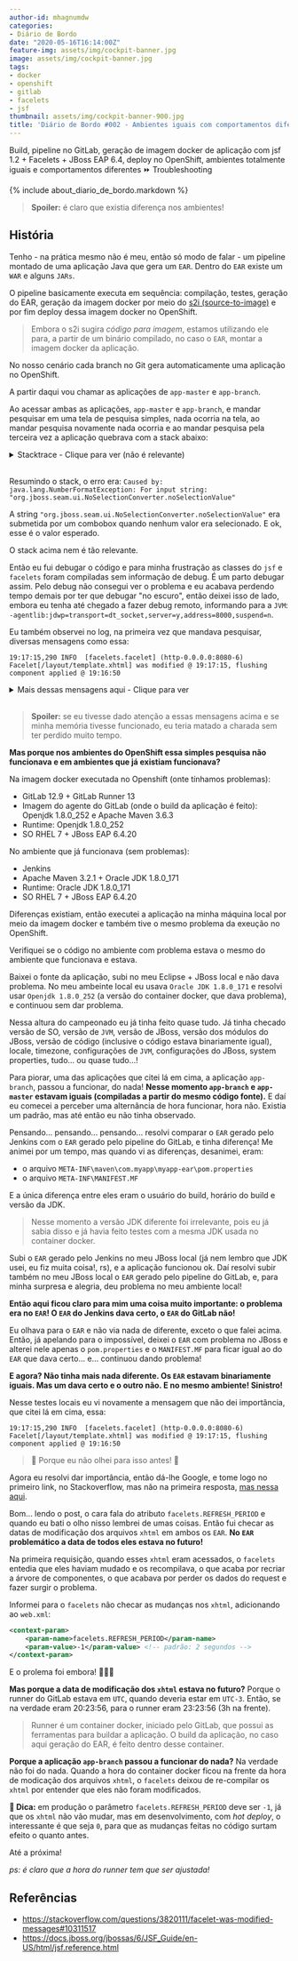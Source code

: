 ```yaml
---
author-id: mhagnumdw
categories:
- Diário de Bordo
date: "2020-05-16T16:14:00Z"
feature-img: assets/img/cockpit-banner.jpg
image: assets/img/cockpit-banner.jpg
tags:
- docker
- openshift
- gitlab
- facelets
- jsf
thumbnail: assets/img/cockpit-banner-900.jpg
title: 'Diário de Bordo #002 - Ambientes iguais com comportamentos diferentes'
---
```


Build, pipeline no GitLab, geração de imagem docker de aplicação com jsf 1.2 + Facelets + JBoss EAP 6.4, deploy no OpenShift, ambientes totalmente iguais e comportamentos diferentes ⏩ Troubleshooting

<!--more-->

{% include about_diario_de_bordo.markdown %}

> **Spoiler:** é claro que existia diferença nos ambientes!

## História

Tenho - na prática mesmo não é meu, então só modo de falar - um pipeline montado de uma aplicação Java que gera um `EAR`. Dentro do `EAR` existe um `WAR` e alguns `JARs`.

O pipeline basicamente executa em sequência: compilação, testes, geração do EAR, geração da imagem docker por meio do [s2i (source-to-image)](https://github.com/openshift/source-to-image) e por fim deploy dessa imagem docker no OpenShift.

> Embora o s2i sugira *código para imagem*, estamos utilizando ele para, a partir de um binário compilado, no caso o `EAR`, montar a imagem docker da aplicação.

No nosso cenário cada branch no Git gera automaticamente uma aplicação no OpenShift.

A partir daqui vou chamar as aplicações de `app-master` e `app-branch`.

Ao acessar ambas as aplicações, `app-master` e `app-branch`, e mandar pesquisar em uma tela de pesquisa simples, nada ocorria na tela, ao mandar pesquisa novamente nada ocorria e ao mandar pesquisa pela terceira vez a aplicação quebrava com a stack abaixo:

<details>
  <summary>Stacktrace - Clique para ver (não é relevante)</summary>

```stacktrace
16:46:35,717 SEVERE [javax.enterprise.resource.webcontainer.jsf.lifecycle] (http-10.129.2.161:8080-6) JSF1054: (Phase ID: PROCESS_VALIDATIONS 3, View ID: /pages/cidade/pesquisa.xhtml) Exception thrown during phase execution: javax.faces.event.PhaseEvent[source=com.sun.faces.lifecycle.LifecycleImpl@47d599aa]
16:46:35,719 ERROR [org.jboss.seam.exception.Exceptions] (http-10.129.2.161:8080-6) handled and logged exception: javax.servlet.ServletException: For input string: "org.jboss.seam.ui.NoSelectionConverter.noSelectionValue"
        at javax.faces.webapp.FacesServlet.service(Unknown Source) [jsf-api-1.2.15.b01-SP2-redhat-1.jar:1.2.15.b01-SP2-redhat-1]
        at org.apache.catalina.core.ApplicationFilterChain.internalDoFilter(ApplicationFilterChain.java:295) [jbossweb-7.5.28.Final-redhat-1.jar:7.5.28.Final-redhat-1]
        at org.apache.catalina.core.ApplicationFilterChain.doFilter(ApplicationFilterChain.java:214) [jbossweb-7.5.28.Final-redhat-1.jar:7.5.28.Final-redhat-1]
        at org.jboss.seam.servlet.SeamFilter$FilterChainImpl.doFilter(SeamFilter.java:83) [jboss-seam.jar:2.2.6.EAP5]
        at org.jboss.seam.web.IdentityFilter.doFilter(IdentityFilter.java:40) [jboss-seam.jar:2.2.6.EAP5]
        at org.jboss.seam.servlet.SeamFilter$FilterChainImpl.doFilter(SeamFilter.java:69) [jboss-seam.jar:2.2.6.EAP5]
        at org.jboss.seam.web.LoggingFilter.doFilter(LoggingFilter.java:60) [jboss-seam.jar:2.2.6.EAP5]
        at org.jboss.seam.servlet.SeamFilter$FilterChainImpl.doFilter(SeamFilter.java:69) [jboss-seam.jar:2.2.6.EAP5]
        at org.jboss.seam.servlet.SeamFilter$FilterChainImpl.doFilter(SeamFilter.java:73) [jboss-seam.jar:2.2.6.EAP5]
        at com.myapp.sso.SamlSSOObserver.processSamlAuth(SamlSSOObserver.java:157) [grpfor-core.jar:]
        at com.myapp.sso.SamlSSOObserver.doFilter(SamlSSOObserver.java:135) [grpfor-core.jar:]
        at org.jboss.seam.servlet.SeamFilter$FilterChainImpl.doFilter(SeamFilter.java:69) [jboss-seam.jar:2.2.6.EAP5]
        at org.jboss.seam.web.MultipartFilter.doFilter(MultipartFilter.java:90) [jboss-seam.jar:2.2.6.EAP5]
        at org.jboss.seam.servlet.SeamFilter$FilterChainImpl.doFilter(SeamFilter.java:69) [jboss-seam.jar:2.2.6.EAP5]
        at org.jboss.seam.web.ExceptionFilter.doFilter(ExceptionFilter.java:64) [jboss-seam.jar:2.2.6.EAP5]
        at org.jboss.seam.servlet.SeamFilter$FilterChainImpl.doFilter(SeamFilter.java:69) [jboss-seam.jar:2.2.6.EAP5]
        at org.jboss.seam.web.RedirectFilter.doFilter(RedirectFilter.java:45) [jboss-seam.jar:2.2.6.EAP5]
        at org.jboss.seam.servlet.SeamFilter$FilterChainImpl.doFilter(SeamFilter.java:69) [jboss-seam.jar:2.2.6.EAP5]
        at org.ajax4jsf.webapp.BaseFilter.doFilter(BaseFilter.java:530) [richfaces-impl-3.3.4.Final.SEFINv1.jar:3.3.4.Final.SEFINv1]
        at org.jboss.seam.web.Ajax4jsfFilter.doFilter(Ajax4jsfFilter.java:56) [jboss-seam.jar:2.2.6.EAP5]
        at org.jboss.seam.servlet.SeamFilter$FilterChainImpl.doFilter(SeamFilter.java:69) [jboss-seam.jar:2.2.6.EAP5]
        at org.jboss.seam.servlet.SeamFilter.doFilter(SeamFilter.java:158) [jboss-seam.jar:2.2.6.EAP5]
        at org.apache.catalina.core.ApplicationFilterChain.internalDoFilter(ApplicationFilterChain.java:246) [jbossweb-7.5.28.Final-redhat-1.jar:7.5.28.Final-redhat-1]
        at org.apache.catalina.core.ApplicationFilterChain.doFilter(ApplicationFilterChain.java:214) [jbossweb-7.5.28.Final-redhat-1.jar:7.5.28.Final-redhat-1]
        at org.ajax4jsf.webapp.BaseXMLFilter.doXmlFilter(BaseXMLFilter.java:206) [richfaces-impl-3.3.4.Final.SEFINv1.jar:3.3.4.Final.SEFINv1]
        at org.ajax4jsf.webapp.BaseFilter.handleRequest(BaseFilter.java:290) [richfaces-impl-3.3.4.Final.SEFINv1.jar:3.3.4.Final.SEFINv1]
        at org.ajax4jsf.webapp.BaseFilter.processUploadsAndHandleRequest(BaseFilter.java:388) [richfaces-impl-3.3.4.Final.SEFINv1.jar:3.3.4.Final.SEFINv1]
        at org.ajax4jsf.webapp.BaseFilter.doFilter(BaseFilter.java:515) [richfaces-impl-3.3.4.Final.SEFINv1.jar:3.3.4.Final.SEFINv1]
        at org.apache.catalina.core.ApplicationFilterChain.internalDoFilter(ApplicationFilterChain.java:246) [jbossweb-7.5.28.Final-redhat-1.jar:7.5.28.Final-redhat-1]
        at org.apache.catalina.core.ApplicationFilterChain.doFilter(ApplicationFilterChain.java:214) [jbossweb-7.5.28.Final-redhat-1.jar:7.5.28.Final-redhat-1]
        at com.myapp.FiltroCorrecaoIE.doFilter(FiltroCorrecaoIE.java:28) [grpfor.jar:]
        at org.apache.catalina.core.ApplicationFilterChain.internalDoFilter(ApplicationFilterChain.java:246) [jbossweb-7.5.28.Final-redhat-1.jar:7.5.28.Final-redhat-1]
        at org.apache.catalina.core.ApplicationFilterChain.doFilter(ApplicationFilterChain.java:214) [jbossweb-7.5.28.Final-redhat-1.jar:7.5.28.Final-redhat-1]
        at org.apache.catalina.core.StandardWrapperValve.invoke(StandardWrapperValve.java:231) [jbossweb-7.5.28.Final-redhat-1.jar:7.5.28.Final-redhat-1]
        at org.apache.catalina.core.StandardContextValve.invoke(StandardContextValve.java:149) [jbossweb-7.5.28.Final-redhat-1.jar:7.5.28.Final-redhat-1]
        at org.jboss.as.web.security.SubjectInfoSetupValve.invoke(SubjectInfoSetupValve.java:34) [jboss-as-web-7.5.20.Final-redhat-1.jar:7.5.20.Final-redhat-1]
        at org.jboss.as.jpa.interceptor.WebNonTxEmCloserValve.invoke(WebNonTxEmCloserValve.java:50) [jboss-as-jpa-7.5.20.Final-redhat-1.jar:7.5.20.Final-redhat-1]
        at org.jboss.as.jpa.interceptor.WebNonTxEmCloserValve.invoke(WebNonTxEmCloserValve.java:50) [jboss-as-jpa-7.5.20.Final-redhat-1.jar:7.5.20.Final-redhat-1]
        at org.apache.catalina.authenticator.AuthenticatorBase.invoke(AuthenticatorBase.java:512) [jbossweb-7.5.28.Final-redhat-1.jar:7.5.28.Final-redhat-1]
        at org.jboss.as.web.security.SecurityContextAssociationValve.invoke(SecurityContextAssociationValve.java:169) [jboss-as-web-7.5.20.Final-redhat-1.jar:7.5.20.Final-redhat-1]
        at org.apache.catalina.core.StandardHostValve.invoke(StandardHostValve.java:151) [jbossweb-7.5.28.Final-redhat-1.jar:7.5.28.Final-redhat-1]
        at org.apache.catalina.valves.ErrorReportValve.invoke(ErrorReportValve.java:97) [jbossweb-7.5.28.Final-redhat-1.jar:7.5.28.Final-redhat-1]
        at org.apache.catalina.valves.AccessLogValve.invoke(AccessLogValve.java:560) [jbossweb-7.5.28.Final-redhat-1.jar:7.5.28.Final-redhat-1]
        at org.apache.catalina.core.StandardEngineValve.invoke(StandardEngineValve.java:102) [jbossweb-7.5.28.Final-redhat-1.jar:7.5.28.Final-redhat-1]
        at org.apache.catalina.connector.CoyoteAdapter.service(CoyoteAdapter.java:343) [jbossweb-7.5.28.Final-redhat-1.jar:7.5.28.Final-redhat-1]
        at org.apache.coyote.http11.Http11Processor.process(Http11Processor.java:856) [jbossweb-7.5.28.Final-redhat-1.jar:7.5.28.Final-redhat-1]
        at org.apache.coyote.http11.Http11Protocol$Http11ConnectionHandler.process(Http11Protocol.java:656) [jbossweb-7.5.28.Final-redhat-1.jar:7.5.28.Final-redhat-1]
        at org.apache.tomcat.util.net.JIoEndpoint$Worker.run(JIoEndpoint.java:926) [jbossweb-7.5.28.Final-redhat-1.jar:7.5.28.Final-redhat-1]
        at java.lang.Thread.run(Thread.java:748) [rt.jar:1.8.0_242]
Caused by: java.lang.NumberFormatException: For input string: "org.jboss.seam.ui.NoSelectionConverter.noSelectionValue"
        at java.lang.NumberFormatException.forInputString(NumberFormatException.java:65) [rt.jar:1.8.0_242]
        at java.lang.Integer.parseInt(Integer.java:580) [rt.jar:1.8.0_242]
        at java.lang.Integer.&lt;init&gt;(Integer.java:867) [rt.jar:1.8.0_242]
        at org.jboss.seam.ui.EntityIdentifierStore.get(EntityIdentifierStore.java:46) [jboss-seam-ui-2.2.6.EAP5.jar:2.2.6.EAP5]
        at sun.reflect.NativeMethodAccessorImpl.invoke0(Native Method) [rt.jar:1.8.0_242]
        at sun.reflect.NativeMethodAccessorImpl.invoke(NativeMethodAccessorImpl.java:62) [rt.jar:1.8.0_242]
        at sun.reflect.DelegatingMethodAccessorImpl.invoke(DelegatingMethodAccessorImpl.java:43) [rt.jar:1.8.0_242]
        at java.lang.reflect.Method.invoke(Method.java:498) [rt.jar:1.8.0_242]
        at org.jboss.seam.util.Reflections.invoke(Reflections.java:22) [jboss-seam.jar:2.2.6.EAP5]
        at org.jboss.seam.intercept.RootInvocationContext.proceed(RootInvocationContext.java:32) [jboss-seam.jar:2.2.6.EAP5]
        at org.jboss.seam.intercept.SeamInvocationContext.proceed(SeamInvocationContext.java:56) [jboss-seam.jar:2.2.6.EAP5]
        at org.jboss.seam.transaction.RollbackInterceptor.aroundInvoke(RollbackInterceptor.java:28) [jboss-seam.jar:2.2.6.EAP5]
        at org.jboss.seam.intercept.SeamInvocationContext.proceed(SeamInvocationContext.java:68) [jboss-seam.jar:2.2.6.EAP5]
        at org.jboss.seam.core.MethodContextInterceptor.aroundInvoke(MethodContextInterceptor.java:44) [jboss-seam.jar:2.2.6.EAP5]
        at org.jboss.seam.intercept.SeamInvocationContext.proceed(SeamInvocationContext.java:68) [jboss-seam.jar:2.2.6.EAP5]
        at org.jboss.seam.core.SynchronizationInterceptor.aroundInvoke(SynchronizationInterceptor.java:32) [jboss-seam.jar:2.2.6.EAP5]
        at org.jboss.seam.intercept.SeamInvocationContext.proceed(SeamInvocationContext.java:68) [jboss-seam.jar:2.2.6.EAP5]
        at org.jboss.seam.intercept.RootInterceptor.invoke(RootInterceptor.java:107) [jboss-seam.jar:2.2.6.EAP5]
        at org.jboss.seam.intercept.JavaBeanInterceptor.interceptInvocation(JavaBeanInterceptor.java:185) [jboss-seam.jar:2.2.6.EAP5]
        at org.jboss.seam.intercept.JavaBeanInterceptor.invoke(JavaBeanInterceptor.java:103) [jboss-seam.jar:2.2.6.EAP5]
        at org.jboss.seam.ui.EntityIdentifierStore_$$_javassist_seam_34.get(EntityIdentifierStore_$$_javassist_seam_34.java) [jboss-seam-ui-2.2.6.EAP5.jar:2.2.6.EAP5]
        at org.jboss.seam.ui.AbstractEntityLoader.get(AbstractEntityLoader.java:27) [jboss-seam-ui-2.2.6.EAP5.jar:2.2.6.EAP5]
        at sun.reflect.NativeMethodAccessorImpl.invoke0(Native Method) [rt.jar:1.8.0_242]
        at sun.reflect.NativeMethodAccessorImpl.invoke(NativeMethodAccessorImpl.java:62) [rt.jar:1.8.0_242]
        at sun.reflect.DelegatingMethodAccessorImpl.invoke(DelegatingMethodAccessorImpl.java:43) [rt.jar:1.8.0_242]
        at java.lang.reflect.Method.invoke(Method.java:498) [rt.jar:1.8.0_242]
        at org.jboss.seam.util.Reflections.invoke(Reflections.java:22) [jboss-seam.jar:2.2.6.EAP5]
        at org.jboss.seam.intercept.RootInvocationContext.proceed(RootInvocationContext.java:32) [jboss-seam.jar:2.2.6.EAP5]
        at org.jboss.seam.intercept.SeamInvocationContext.proceed(SeamInvocationContext.java:56) [jboss-seam.jar:2.2.6.EAP5]
        at org.jboss.seam.transaction.RollbackInterceptor.aroundInvoke(RollbackInterceptor.java:28) [jboss-seam.jar:2.2.6.EAP5]
        at org.jboss.seam.intercept.SeamInvocationContext.proceed(SeamInvocationContext.java:68) [jboss-seam.jar:2.2.6.EAP5]
        at org.jboss.seam.transaction.TransactionInterceptor$1.work(TransactionInterceptor.java:97) [jboss-seam.jar:2.2.6.EAP5]
        at org.jboss.seam.util.Work.workInTransaction(Work.java:61) [jboss-seam.jar:2.2.6.EAP5]
        at org.jboss.seam.transaction.TransactionInterceptor.aroundInvoke(TransactionInterceptor.java:91) [jboss-seam.jar:2.2.6.EAP5]
        at org.jboss.seam.intercept.SeamInvocationContext.proceed(SeamInvocationContext.java:68) [jboss-seam.jar:2.2.6.EAP5]
        at org.jboss.seam.core.MethodContextInterceptor.aroundInvoke(MethodContextInterceptor.java:44) [jboss-seam.jar:2.2.6.EAP5]
        at org.jboss.seam.intercept.SeamInvocationContext.proceed(SeamInvocationContext.java:68) [jboss-seam.jar:2.2.6.EAP5]
        at org.jboss.seam.intercept.RootInterceptor.invoke(RootInterceptor.java:107) [jboss-seam.jar:2.2.6.EAP5]
        at org.jboss.seam.intercept.JavaBeanInterceptor.interceptInvocation(JavaBeanInterceptor.java:185) [jboss-seam.jar:2.2.6.EAP5]
        at org.jboss.seam.intercept.JavaBeanInterceptor.invoke(JavaBeanInterceptor.java:103) [jboss-seam.jar:2.2.6.EAP5]
        at org.jboss.seam.ui.JpaEntityLoader_$$_javassist_seam_33.get(JpaEntityLoader_$$_javassist_seam_33.java) [jboss-seam-ui-2.2.6.EAP5.jar:2.2.6.EAP5]
        at org.jboss.seam.ui.EntityConverter.getAsObject(EntityConverter.java:76) [jboss-seam-ui-2.2.6.EAP5.jar:2.2.6.EAP5]
        at com.sun.faces.renderkit.html_basic.HtmlBasicInputRenderer.getConvertedValue(Unknown Source) [jsf-impl-1.2.15.b01-SP2-redhat-1.jar:1.2.15.b01-SP2-redhat-1]
        at com.sun.faces.renderkit.html_basic.MenuRenderer.convertSelectOneValue(Unknown Source) [jsf-impl-1.2.15.b01-SP2-redhat-1.jar:1.2.15.b01-SP2-redhat-1]
        at com.sun.faces.renderkit.html_basic.MenuRenderer.getConvertedValue(Unknown Source) [jsf-impl-1.2.15.b01-SP2-redhat-1.jar:1.2.15.b01-SP2-redhat-1]
        at javax.faces.component.UIInput.getConvertedValue(Unknown Source) [jsf-api-1.2.15.b01-SP2-redhat-1.jar:1.2.15.b01-SP2-redhat-1]
        at javax.faces.component.UIInput.validate(Unknown Source) [jsf-api-1.2.15.b01-SP2-redhat-1.jar:1.2.15.b01-SP2-redhat-1]
        at javax.faces.component.UIInput.executeValidate(Unknown Source) [jsf-api-1.2.15.b01-SP2-redhat-1.jar:1.2.15.b01-SP2-redhat-1]
        at javax.faces.component.UIInput.processValidators(Unknown Source) [jsf-api-1.2.15.b01-SP2-redhat-1.jar:1.2.15.b01-SP2-redhat-1]
        at javax.faces.component.UIComponentBase.processValidators(Unknown Source) [jsf-api-1.2.15.b01-SP2-redhat-1.jar:1.2.15.b01-SP2-redhat-1]
        at javax.faces.component.UIComponentBase.processValidators(Unknown Source) [jsf-api-1.2.15.b01-SP2-redhat-1.jar:1.2.15.b01-SP2-redhat-1]
        at javax.faces.component.UIComponentBase.processValidators(Unknown Source) [jsf-api-1.2.15.b01-SP2-redhat-1.jar:1.2.15.b01-SP2-redhat-1]
        at javax.faces.component.UIComponentBase.processValidators(Unknown Source) [jsf-api-1.2.15.b01-SP2-redhat-1.jar:1.2.15.b01-SP2-redhat-1]
        at javax.faces.component.UIComponentBase.processValidators(Unknown Source) [jsf-api-1.2.15.b01-SP2-redhat-1.jar:1.2.15.b01-SP2-redhat-1]
        at org.ajax4jsf.component.UIAjaxForm.processValidators(UIAjaxForm.java:82) [richfaces-ui-3.3.4.Final.jar:3.3.4.Final]
        at org.ajax4jsf.component.AjaxViewRoot$3.invokeContextCallback(AjaxViewRoot.java:447) [richfaces-impl-3.3.4.Final.SEFINv1.jar:3.3.4.Final]
        at org.ajax4jsf.component.AjaxViewRoot.processPhase(AjaxViewRoot.java:240) [richfaces-impl-3.3.4.Final.SEFINv1.jar:3.3.4.Final]
        at org.ajax4jsf.component.AjaxViewRoot.processValidators(AjaxViewRoot.java:463) [richfaces-impl-3.3.4.Final.SEFINv1.jar:3.3.4.Final]
        at com.sun.faces.lifecycle.ProcessValidationsPhase.execute(Unknown Source) [jsf-impl-1.2.15.b01-SP2-redhat-1.jar:1.2.15.b01-SP2-redhat-1]
        at com.sun.faces.lifecycle.Phase.doPhase(Unknown Source) [jsf-impl-1.2.15.b01-SP2-redhat-1.jar:1.2.15.b01-SP2-redhat-1]
        at com.sun.faces.lifecycle.LifecycleImpl.execute(Unknown Source) [jsf-impl-1.2.15.b01-SP2-redhat-1.jar:1.2.15.b01-SP2-redhat-1]
        ... 49 more
```

</details><br/>

Resumindo o stack, o erro era: `Caused by: java.lang.NumberFormatException: For input string: "org.jboss.seam.ui.NoSelectionConverter.noSelectionValue"`

A string `"org.jboss.seam.ui.NoSelectionConverter.noSelectionValue"` era submetida por um combobox quando nenhum valor era selecionado. E ok, esse é o valor esperado.

O stack acima nem é tão relevante.

Então eu fui debugar o código e para minha frustração as classes do `jsf` e `facelets` foram compiladas sem informação de debug. É um parto debugar assim. Pelo debug não consegui ver o problema e eu acabava perdendo tempo demais por ter que debugar "no escuro", então deixei isso de lado, embora eu tenha até chegado a fazer debug remoto, informando para a `JVM`: `-agentlib:jdwp=transport=dt_socket,server=y,address=8000,suspend=n`.

Eu também observei no log, na primeira vez que mandava pesquisar, diversas mensagens como essa:

`19:17:15,290 INFO  [facelets.facelet] (http-0.0.0.0:8080-6) Facelet[/layout/template.xhtml] was modified @ 19:17:15, flushing component applied @ 19:16:50`

<details>
  <summary>Mais dessas mensagens aqui - Clique para ver</summary>

```log
19:17:15,290 INFO  [facelets.facelet] (http-0.0.0.0:8080-6) Facelet[/layout/template.xhtml] was modified @ 19:17:15, flushing component applied @ 19:16:50
19:17:15,293 INFO  [facelets.facelet] (http-0.0.0.0:8080-6) Facelet[/layout/cabecalho.xhtml] was modified @ 19:17:15, flushing component applied @ 19:16:49
19:17:15,293 INFO  [facelets.facelet] (http-0.0.0.0:8080-6) Facelet[/layout/cabecalho.xhtml] was modified @ 19:17:15, flushing component applied @ 19:16:49
19:17:15,297 INFO  [facelets.facelet] (http-0.0.0.0:8080-6) Facelet[/layout/menu.xhtml] was modified @ 19:17:15, flushing component applied @ 19:16:50
19:17:15,297 INFO  [facelets.facelet] (http-0.0.0.0:8080-6) Facelet[/layout/menu.xhtml] was modified @ 19:17:15, flushing component applied @ 19:16:50
19:17:15,297 INFO  [facelets.facelet] (http-0.0.0.0:8080-6) Facelet[/layout/menu.xhtml] was modified @ 19:17:15, flushing component applied @ 19:16:50
19:17:15,297 INFO  [facelets.facelet] (http-0.0.0.0:8080-6) Facelet[/layout/menu.xhtml] was modified @ 19:17:15, flushing component applied @ 19:16:50
19:17:15,297 INFO  [facelets.facelet] (http-0.0.0.0:8080-6) Facelet[/layout/menu.xhtml] was modified @ 19:17:15, flushing component applied @ 19:16:50
19:17:15,297 INFO  [facelets.facelet] (http-0.0.0.0:8080-6) Facelet[/layout/menu.xhtml] was modified @ 19:17:15, flushing component applied @ 19:16:50
19:17:15,297 INFO  [facelets.facelet] (http-0.0.0.0:8080-6) Facelet[/layout/menu.xhtml] was modified @ 19:17:15, flushing component applied @ 19:16:50
19:17:15,297 INFO  [facelets.facelet] (http-0.0.0.0:8080-6) Facelet[/layout/menu.xhtml] was modified @ 19:17:15, flushing component applied @ 19:16:50
19:17:15,298 INFO  [facelets.facelet] (http-0.0.0.0:8080-6) Facelet[/layout/menu.xhtml] was modified @ 19:17:15, flushing component applied @ 19:16:50
19:17:15,298 INFO  [facelets.facelet] (http-0.0.0.0:8080-6) Facelet[/layout/menu.xhtml] was modified @ 19:17:15, flushing component applied @ 19:16:50
19:17:15,298 INFO  [facelets.facelet] (http-0.0.0.0:8080-6) Facelet[/layout/menu.xhtml] was modified @ 19:17:15, flushing component applied @ 19:16:50
19:17:15,298 INFO  [facelets.facelet] (http-0.0.0.0:8080-6) Facelet[/layout/menu.xhtml] was modified @ 19:17:15, flushing component applied @ 19:16:50
19:17:15,298 INFO  [facelets.facelet] (http-0.0.0.0:8080-6) Facelet[/layout/menu.xhtml] was modified @ 19:17:15, flushing component applied @ 19:16:50
19:17:15,298 INFO  [facelets.facelet] (http-0.0.0.0:8080-6) Facelet[/layout/menu.xhtml] was modified @ 19:17:15, flushing component applied @ 19:16:50
19:17:15,298 INFO  [facelets.facelet] (http-0.0.0.0:8080-6) Facelet[/layout/menu.xhtml] was modified @ 19:17:15, flushing component applied @ 19:16:50
19:17:15,298 INFO  [facelets.facelet] (http-0.0.0.0:8080-6) Facelet[/layout/menu.xhtml] was modified @ 19:17:15, flushing component applied @ 19:16:50
19:17:15,298 INFO  [facelets.facelet] (http-0.0.0.0:8080-6) Facelet[/layout/menu.xhtml] was modified @ 19:17:15, flushing component applied @ 19:16:50
19:17:15,298 INFO  [facelets.facelet] (http-0.0.0.0:8080-6) Facelet[/layout/menu.xhtml] was modified @ 19:17:15, flushing component applied @ 19:16:50
19:17:15,386 INFO  [facelets.facelet] (http-0.0.0.0:8080-6) Facelet[/WEB-INF/facelets/tags/status.xhtml] was modified @ 19:17:15, flushing component applied @ 19:16:50
19:17:15,386 INFO  [facelets.facelet] (http-0.0.0.0:8080-6) Facelet[/WEB-INF/facelets/tags/status.xhtml] was modified @ 19:17:15, flushing component applied @ 19:16:50
19:17:15,386 INFO  [facelets.facelet] (http-0.0.0.0:8080-6) Facelet[/WEB-INF/facelets/tags/status.xhtml] was modified @ 19:17:15, flushing component applied @ 19:16:50
19:17:15,387 INFO  [facelets.facelet] (http-0.0.0.0:8080-6) Facelet[/WEB-INF/facelets/tags/status.xhtml] was modified @ 19:17:15, flushing component applied @ 19:16:50
19:17:15,387 INFO  [facelets.facelet] (http-0.0.0.0:8080-6) Facelet[/WEB-INF/facelets/tags/status.xhtml] was modified @ 19:17:15, flushing component applied @ 19:16:50
19:17:15,387 INFO  [facelets.facelet] (http-0.0.0.0:8080-6) Facelet[/WEB-INF/facelets/tags/status.xhtml] was modified @ 19:17:15, flushing component applied @ 19:16:50
19:17:15,387 INFO  [facelets.facelet] (http-0.0.0.0:8080-6) Facelet[/WEB-INF/facelets/tags/status.xhtml] was modified @ 19:17:15, flushing component applied @ 19:16:50
19:17:15,389 INFO  [facelets.facelet] (http-0.0.0.0:8080-6) Facelet[/WEB-INF/facelets/tags/mensagens.xhtml] was modified @ 19:17:15, flushing component applied @ 19:16:50
19:17:15,393 INFO  [facelets.facelet] (http-0.0.0.0:8080-6) Facelet[/WEB-INF/facelets/tags/toolBarPesquisa.xhtml] was modified @ 19:17:15, flushing component applied @ 19:16:50
19:17:15,396 INFO  [facelets.facelet] (http-0.0.0.0:8080-6) Facelet[/layout/editColuna.xhtml] was modified @ 19:17:15, flushing component applied @ 19:16:50
19:17:15,397 INFO  [facelets.facelet] (http-0.0.0.0:8080-6) Facelet[/layout/editColuna.xhtml] was modified @ 19:17:15, flushing component applied @ 19:16:50
19:17:15,397 INFO  [facelets.facelet] (http-0.0.0.0:8080-6) Facelet[/layout/editColuna.xhtml] was modified @ 19:17:15, flushing component applied @ 19:16:50
19:17:15,397 INFO  [facelets.facelet] (http-0.0.0.0:8080-6) Facelet[/layout/editColuna.xhtml] was modified @ 19:17:15, flushing component applied @ 19:16:50
19:17:15,401 INFO  [facelets.facelet] (http-0.0.0.0:8080-6) Facelet[/WEB-INF/facelets/tags/label.xhtml] was modified @ 19:17:15, flushing component applied @ 19:16:50
19:17:15,401 INFO  [facelets.facelet] (http-0.0.0.0:8080-6) Facelet[/WEB-INF/facelets/tags/label.xhtml] was modified @ 19:17:15, flushing component applied @ 19:16:50
19:17:15,401 INFO  [facelets.facelet] (http-0.0.0.0:8080-6) Facelet[/WEB-INF/facelets/tags/label.xhtml] was modified @ 19:17:15, flushing component applied @ 19:16:50
19:17:15,402 INFO  [facelets.facelet] (http-0.0.0.0:8080-6) Facelet[/WEB-INF/facelets/tags/label.xhtml] was modified @ 19:17:15, flushing component applied @ 19:16:50
19:17:15,402 INFO  [facelets.facelet] (http-0.0.0.0:8080-6) Facelet[/WEB-INF/facelets/tags/label.xhtml] was modified @ 19:17:15, flushing component applied @ 19:16:50
19:17:15,402 INFO  [facelets.facelet] (http-0.0.0.0:8080-6) Facelet[/WEB-INF/facelets/tags/label.xhtml] was modified @ 19:17:15, flushing component applied @ 19:16:50
19:17:15,405 INFO  [facelets.facelet] (http-0.0.0.0:8080-6) Facelet[/WEB-INF/facelets/tags/footer.xhtml] was modified @ 19:17:15, flushing component applied @ 19:16:50
19:17:15,405 INFO  [facelets.facelet] (http-0.0.0.0:8080-6) Facelet[/WEB-INF/facelets/tags/footer.xhtml] was modified @ 19:17:15, flushing component applied @ 19:16:50
```

</details><br/>

> **Spoiler:** se eu tivesse dado atenção a essas mensagens acima e se minha memória tivesse funcionado, eu teria matado a charada sem ter perdido muito tempo.

**Mas porque nos ambientes do OpenShift essa simples pesquisa não funcionava e em ambientes que já existiam funcionava?**

Na imagem docker executada no Openshift (onte tínhamos problemas):

- GitLab 12.9 + GitLab Runner 13
- Imagem do agente do GitLab (onde o build da aplicação é feito): Openjdk 1.8.0_252 e Apache Maven 3.6.3
- Runtime: Openjdk 1.8.0_252
- SO RHEL 7 + JBoss EAP 6.4.20

No ambiente que já funcionava (sem problemas):

- Jenkins
- Apache Maven 3.2.1 + Oracle JDK 1.8.0_171
- Runtime: Oracle JDK 1.8.0_171
- SO RHEL 7 + JBoss EAP 6.4.20

Diferenças existiam, então executei a aplicação na minha máquina local por meio da imagem docker e também tive o mesmo problema da exeução no OpenShift.

Verifiquei se o código no ambiente com problema estava o mesmo do ambiente que funcionava e estava.

Baixei o fonte da aplicação, subi no meu Eclipse + JBoss local e não dava problema. No meu ambeinte local eu usava `Oracle JDK 1.8.0_171` e resolvi usar `Openjdk 1.8.0_252` (a versão do container docker, que dava problema), e continuou sem dar problema.

Nessa altura do campeonado eu já tinha feito quase tudo. Já tinha checado versão de SO, versão de `JVM`, versão de JBoss, versão dos módulos do JBoss, versão de código (inclusive o código estava binariamente igual), locale, timezone, configurações de `JVM`, configurações do JBoss, system properties, tudo... ou quase tudo...!

Para piorar, uma das aplicações que citei lá em cima, a aplicação `app-branch`, passou a funcionar, do nada! **Nesse momento `app-branch` e `app-master` estavam iguais (compiladas a partir do mesmo código fonte).** E daí eu comecei a perceber uma alternância de hora funcionar, hora não. Existia um padrão, mas até então eu não tinha observado.

Pensando... pensando... pensando... resolvi comparar o `EAR` gerado pelo Jenkins com o `EAR` gerado pelo pipeline do GitLab, e tinha diferença! Me animei por um tempo, mas quando vi as diferenças, desanimei, eram:

- o arquivo `META-INF\maven\com.myapp\myapp-ear\pom.properties`
- o arquivo `META-INF\MANIFEST.MF`

E a única diferença entre eles eram o usuário do build, horário do build e versão da JDK.

> Nesse momento a versão JDK diferente foi irrelevante, pois eu já sabia disso e já havia feito testes com a mesma JDK usada no container docker.

Subi o `EAR` gerado pelo Jenkins no meu JBoss local (já nem lembro que JDK usei, eu fiz muita coisa!, rs), e a aplicação funcionou ok. Daí resolvi subir também no meu JBoss local o `EAR` gerado pelo pipeline do GitLab, e, para minha surpresa e alegria, deu problema no meu ambiente local!

**Então aqui ficou claro para mim uma coisa muito importante: o problema era no `EAR`! O `EAR` do Jenkins dava certo, o `EAR` do GitLab não!**

Eu olhava para o `EAR` e não via nada de diferente, exceto o que falei acima. Então, já apelando para o impossível, deixei o `EAR` com problema no JBoss e alterei nele apenas o `pom.properties` e o `MANIFEST.MF` para ficar igual ao do `EAR` que dava certo... e... continuou dando problema!

**E agora? Não tinha mais nada diferente. Os `EAR` estavam binariamente iguais. Mas um dava certo e o outro não. E no mesmo ambiente! Sinistro!**

Nesse testes locais eu vi novamente a mensagem que não dei importância, que citei lá em cima, essa:

`19:17:15,290 INFO  [facelets.facelet] (http-0.0.0.0:8080-6) Facelet[/layout/template.xhtml] was modified @ 19:17:15, flushing component applied @ 19:16:50`

> 💭 Porque eu não olhei para isso antes! 💭

Agora eu resolvi dar importância, então dá-lhe Google, e tome logo no primeiro link, no Stackoverflow, mas não na primeira resposta, [mas nessa aqui](https://stackoverflow.com/questions/3820111/facelet-was-modified-messages#10311517).

Bom... lendo o post, o cara fala do atributo `facelets.REFRESH_PERIOD` e quando eu bati o olho nisso lembrei de umas coisas. Então fui checar as datas de modificação dos arquivos `xhtml` em ambos os `EAR`. **No `EAR` problemático a data de todos eles estava no futuro!**

Na primeira requisição, quando esses `xhtml` eram acessados, o `facelets` entedia que eles haviam mudado e os recompilava, o que acaba por recriar a árvore de componentes, o que acabava por perder os dados do request e fazer surgir o problema.

Informei para o `facelets` não checar as mudanças nos `xhtml`, adicionando ao `web.xml`:

```xml
<context-param>
    <param-name>facelets.REFRESH_PERIOD</param-name>
    <param-value>-1</param-value> <!-- padrão: 2 segundos -->
</context-param>
```

E o prolema foi embora! 🎉🎉🎉

**Mas porque a data de modificação dos `xhtml` estava no futuro?** Porque o runner do GitLab estava em `UTC`, quando deveria estar em `UTC-3`. Então, se na verdade eram 20:23:56, para o runner eram 23:23:56 (3h na frente).

> Runner é um container docker, iniciado pelo GitLab, que possui as ferramentas para buildar a aplicação. O build da aplicação, no caso aqui geração do EAR, é feito dentro desse container.

**Porque a aplicação `app-branch` passou a funcionar do nada?** Na verdade não foi do nada. Quando a hora do container docker ficou na frente da hora de modicação dos arquivos `xhtml`, o `facelets` deixou de re-compilar os `xhtml` por entender que eles não foram modificados.

**🧩 Dica:** em produção o parâmetro `facelets.REFRESH_PERIOD` deve ser `-1`, já que os `xhtml` não vão mudar, mas em desenvolvimento, com _hot deploy_, o interessante é que seja `0`, para que as mudanças feitas no código surtam efeito o quanto antes.

Até a próxima!

_ps: é claro que a hora do runner tem que ser ajustada!_

## Referências

- <https://stackoverflow.com/questions/3820111/facelet-was-modified-messages#10311517>
- <https://docs.jboss.org/jbossas/6/JSF_Guide/en-US/html/jsf.reference.html>
